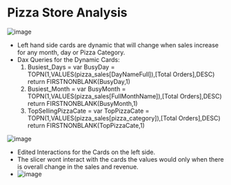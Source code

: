 # Pizza Store Analysis
![image](https://github.com/user-attachments/assets/02eac13a-edc5-4ead-9af8-c7ffaeb88bea) <br>

- Left hand side cards are dynamic that will change when sales increase for any month, day or Pizza Category.<br>
- Dax Queries for the Dynamic Cards:<br>
    1. Busiest_Days = 
    var BusyDay = TOPN(1,VALUES(pizza_sales[DayNameFull]),[Total Orders],DESC)
    return FIRSTNONBLANK(BusyDay,1)
    2. Busiest_Month = 
    var BusyMonth = TOPN(1,VALUES(pizza_sales[FullMonthName]),[Total Orders],DESC)
    return FIRSTNONBLANK(BusyMonth,1)
    3. TopSellingPizzaCate = 
    var TopPizzaCate = TOPN(1,VALUES(pizza_sales[pizza_category]),[Total Orders],DESC)
    return FIRSTNONBLANK(TopPizzaCate,1)

![image](https://github.com/user-attachments/assets/2296acf1-5c78-4ddf-9e2c-49945f617562) <br>

- Edited Interactions for the Cards on the left side.
- The slicer wont interact with the cards the values would only when there is overall change in the sales and revenue.
- ![image](https://github.com/user-attachments/assets/e7cc2d25-8da1-41b9-91e4-cc383d018191)


